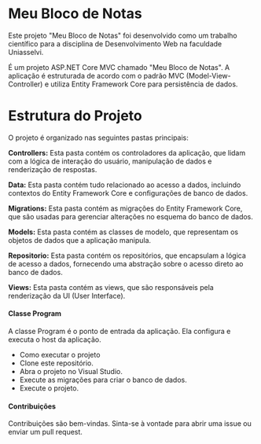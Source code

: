 # Meu Bloco de Notas
Este projeto "Meu Bloco de Notas" foi desenvolvido como um trabalho científico para a disciplina de Desenvolvimento Web na faculdade Uniasselvi.

É um projeto ASP.NET Core MVC chamado "Meu Bloco de Notas". A aplicação é estruturada de acordo com o padrão MVC (Model-View-Controller) e utiliza Entity Framework Core para persistência de dados.

# Estrutura do Projeto
O projeto é organizado nas seguintes pastas principais:

**Controllers:** Esta pasta contém os controladores da aplicação, que lidam com a lógica de interação do usuário, manipulação de dados e renderização de respostas.

**Data:** Esta pasta contém tudo relacionado ao acesso a dados, incluindo contextos do Entity Framework Core e configurações de banco de dados.

**Migrations:** Esta pasta contém as migrações do Entity Framework Core, que são usadas para gerenciar alterações no esquema do banco de dados.

**Models:** Esta pasta contém as classes de modelo, que representam os objetos de dados que a aplicação manipula.

**Repositorio:** Esta pasta contém os repositórios, que encapsulam a lógica de acesso a dados, fornecendo uma abstração sobre o acesso direto ao banco de dados.

**Views:** Esta pasta contém as views, que são responsáveis pela renderização da UI (User Interface).

#### Classe Program
A classe Program é o ponto de entrada da aplicação. Ela configura e executa o host da aplicação.

- Como executar o projeto
- Clone este repositório.
- Abra o projeto no Visual Studio.
- Execute as migrações para criar o banco de dados.
- Execute o projeto.
  
#### Contribuições
Contribuições são bem-vindas. Sinta-se à vontade para abrir uma issue ou enviar um pull request.